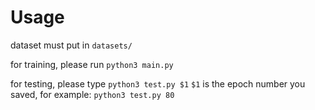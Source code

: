 # Usage

dataset must put in `datasets/`

for training, please run `python3 main.py`

for testing, please type `python3 test.py $1`
`$1` is the epoch number you saved, for example: `python3 test.py 80`

